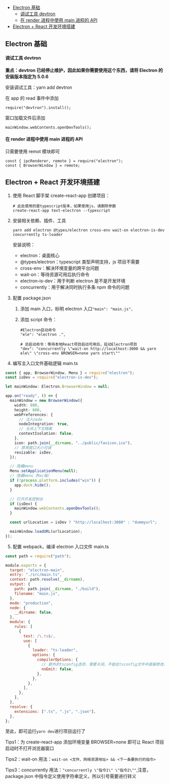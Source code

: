 <!-- START doctoc generated TOC please keep comment here to allow auto update -->
<!-- DON'T EDIT THIS SECTION, INSTEAD RE-RUN doctoc TO UPDATE -->

- [Electron 基础](#electron-%E5%9F%BA%E7%A1%80)
    - [调试工具 devtron](#%E8%B0%83%E8%AF%95%E5%B7%A5%E5%85%B7-devtron)
    - [在 render 进程中使用 main 进程的 API](#%E5%9C%A8-render-%E8%BF%9B%E7%A8%8B%E4%B8%AD%E4%BD%BF%E7%94%A8-main-%E8%BF%9B%E7%A8%8B%E7%9A%84-api)
- [Electron + React 开发环境搭建](#electron--react-%E5%BC%80%E5%8F%91%E7%8E%AF%E5%A2%83%E6%90%AD%E5%BB%BA)

<!-- END doctoc generated TOC please keep comment here to allow auto update -->

## Electron 基础

#### 调试工具 devtron

**重点：devtron 已经停止维护，因此如果你需要使用这个东西，请将 Electron 的安装版本指定为 5.0.6**

安装调试工具：yarn add devtron

在 app 的 read 事件中添加

    require("devtron").install();

窗口加载文件后添加

    mainWindow.webContents.openDevTools();

#### 在 render 进程中使用 main 进程的 API

只需要使用 remot 模块即可

    const { ipcRenderer, remote } = require("electron");
    const { BrowserWindow } = remote;

## Electron + React 开发环境搭建

1.  使用 React 脚手架 create-react-app 创建项目：

        # 此处使用的是typescript版本，如果使用js，请删除参数
        create-react-app text-electron --typescript

2.  安装相关依赖、插件、工具

        yarn add electron @types/electron cross-env wait-on electron-is-dev concurrently ts-loader

    安装说明：

    - electron：桌面核心
    - @types/electron：typescript 类型声明支持，js 项目不需要
    - cross-env：解决环境变量的跨平台问题
    - wait-on：等待资源可用后执行命令
    - electron-is-dev：用于判断 electron 是不是开发环境
    - concurrently：用于解决同时执行多条 npm 命令的问题

3.  配置 package.json

    1.  添加 main 入口，标明 electron 入口`"main": "main.js",`
    2.  添加 script 命令：

            #Electron启动命令
            "ele": "electron .",

            # 总启动命令：等待本地React项目启动可用后，启动Electron项目
            "dev": "concurrently \"wait-on http://localhost:3000 && yarn ele\" \"cross-env BROWSER=none yarn start\""

4.  编写主入口文件基础逻辑 main.ts

```ts
const { app, BrowserWindow, Menu } = require("electron");
const isDev = require("electron-is-dev");

let mainWindow: Electron.BrowserWindow = null;

app.on("ready", () => {
  mainWindow = new BrowserWindow({
    width: 800,
    height: 600,
    webPreferences: {
      // 注入node
      nodeIntegration: true,
      // 关闭上下文隔离
      contextIsolation: false,
    },
    icon: path.join(__dirname, "../public/favicon.ico"),
    // 禁用窗口大小可调
    resizable: isDev,
  });

  // 隐藏menu
  Menu.setApplicationMenu(null);
  // 隐藏menu（Mac端）
  if (!process.platform.includes("win")) {
    app.dock.hide();
  }

  // 打开开发控制台
  if (isDev) {
    mainWindow.webContents.openDevTools();
  }

  const urlLocation = isDev ? "http://localhost:3000" : "dummyurl";

  mainWindow.loadURL(urlLocation);
});
```

5. 配置 webpack，编译 electron 入口文件 main.ts

```js
const path = require("path");

module.exports = {
  target: "electron-main",
  entry: "./src/main.ts",
  context: path.resolve(__dirname),
  output: {
    path: path.join(__dirname, "./build"),
    filename: "main.js",
  },
  mode: "production",
  node: {
    __dirname: false,
  },
  module: {
    rules: [
      {
        test: /\.ts$/,
        use: [
          {
            loader: "ts-loader",
            options: {
              compilerOptions: {
                // 额外的tsconfig选项，需要关闭，不能在tsconfig文件中直接修改，会被create-react-app重写回true
                noEmit: false,
              },
            },
          },
        ],
      },
    ],
  },
  resolve: {
    extensions: [".ts", ".js", ".json"],
  },
};
```

至此，即可运行`yarn dev`进行项目运行了

Tips1：为 create-react-app 添加环境变量 BROWSER=none 即可让 React 项目启动时不打开浏览器窗口

Tips2：wait-on 用法：`wait-on <文件、网络资源地址> && <下一条要执行的指令>`

Tips3：concurrently 用法：`"concurrently \"指令1\" \"指令2\""`,注意，package.json 中指令定义使用字符串定义，所以引号需要进行转义
